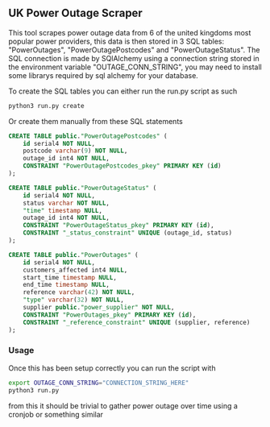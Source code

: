 ## UK Power Outage Scraper

This tool scrapes power outage data from 6 of the united kingdoms most popular power providers, this data is then stored in 3 SQL tables: 
"PowerOutages", "PowerOutagePostcodes" and "PowerOutageStatus". The SQL connection is made by SQlAlchemy using a connection string stored in 
the environment variable "OUTAGE_CONN_STRING", you may need to install some librarys required by sql alchemy for your database.

To create the SQL tables you can either run the run.py script as such
```bash
python3 run.py create
```

Or create them manually from these SQL statements
```sql
CREATE TABLE public."PowerOutagePostcodes" (
	id serial4 NOT NULL,
	postcode varchar(9) NOT NULL,
	outage_id int4 NOT NULL,
	CONSTRAINT "PowerOutagePostcodes_pkey" PRIMARY KEY (id)
);

CREATE TABLE public."PowerOutageStatus" (
	id serial4 NOT NULL,
	status varchar NOT NULL,
	"time" timestamp NULL,
	outage_id int4 NOT NULL,
	CONSTRAINT "PowerOutageStatus_pkey" PRIMARY KEY (id),
	CONSTRAINT "_status_constraint" UNIQUE (outage_id, status)
);

CREATE TABLE public."PowerOutages" (
	id serial4 NOT NULL,
	customers_affected int4 NULL,
	start_time timestamp NULL,
	end_time timestamp NULL,
	reference varchar(42) NOT NULL,
	"type" varchar(32) NOT NULL,
	supplier public."power_supplier" NOT NULL,
	CONSTRAINT "PowerOutages_pkey" PRIMARY KEY (id),
	CONSTRAINT "_reference_constraint" UNIQUE (supplier, reference)
);
```

### Usage
Once this has been setup correctly you can run the script with 
```bash
export OUTAGE_CONN_STRING="CONNECTION_STRING_HERE"
python3 run.py
```
from this it should be trivial to gather power outage over time using a cronjob or something similar
